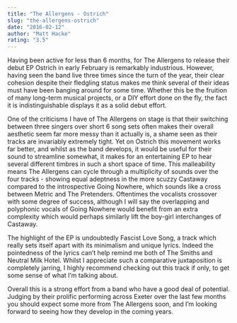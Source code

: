 ```yaml
---
title: "The Allergens - Ostrich"
slug: "the-allergens-ostrich"
date: "2016-02-12"
author: "Matt Hacke"
rating: "3.5"
---
```


Having been active for less than 6 months, for The Allergens to release their debut EP Ostrich in early February is remarkably industrious. However, having seen the band live three times since the turn of the year, their clear cohesion despite their fledgling status makes me think several of their ideas must have been banging around for some time. Whether this be the fruition of many long-term musical projects, or a DIY effort done on the fly, the fact it is indistinguishable displays it as a solid debut effort.

One of the criticisms I have of The Allergens on stage is that their switching between three singers over short 6 song sets often makes their overall aesthetic seem far more messy than it actually is, a shame seen as their tracks are invariably extremely tight. Yet on Ostrich this movement works far better, and whilst as the band develops, it would be useful for their sound to streamline somewhat, it makes for an entertaining EP to hear several different timbres in such a short space of time. This malleability means The Allergens can cycle through a multiplicity of sounds over the four tracks - showing equal adeptness in the more scuzzy Castaway compared to the introspective Going Nowhere, which sounds like a cross between Metric and The Pretenders. Oftentimes the vocalists crossover with some degree of success, although I will say the overlapping and polyphonic vocals of Going Nowhere would benefit from an extra complexity which would perhaps similarly lift the boy-girl interchanges of Castaway.

The highlight of the EP is undoubtedly Fascist Love Song, a track which really sets itself apart with its minimalism and unique lyrics. Indeed the pointedness of the lyrics can’t help remind me both of The Smiths and Neutral Milk Hotel. Whilst I appreciate such a comparative juxtaposition is completely jarring, I highly recommend checking out this track if only, to get some sense of what I’m talking about.

Overall this is a strong effort from a band who have a good deal of potential. Judging by their prolific performing across Exeter over the last few months you should expect some more from The Allergens soon, and I’m looking forward to seeing how they develop in the coming years.
